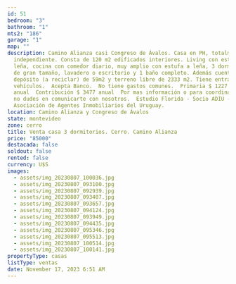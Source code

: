 ```yaml
---
id: 51
bedroom: "3"
bathroom: "1"
mts2: "186"
garage: "1"
map: ""
description: Camino Alianza casi Congreso de Ávalos. Casa en PH, totalmente
  independiente. Consta de 120 m2 edificados interiores. Living con estufa a
  leña, cocina con comedor diario, muy amplio con estufa a leña, 3 dormitorios
  de gran tamaño, lavadero o escritorio y 1 baño completo. Además cuenta con
  depósito (a reciclar) de 59m2 y terreno libre de 2333 m2. Tiene entrada para
  vehículos.  Acepta Banco.  No tiene gastos comunes.  Primaria $ 1227
  anual  Contribución $ 3477 anual  Por mas información o para coordinar visita
  no dudes en comunicarte con nosotros.  Estudio Florida - Socio ADIU -
  Asociación de Agentes Inmobiliarios del Uruguay.
location: Camino Alianza y Congreso de Ávalos
state: montevideo
zone: cerro
title: Venta casa 3 dormitorios. Cerro. Camino Alianza
price: "85000"
destacada: false
soldout: false
rented: false
currency: U$S
images:
  - assets/img_20230807_100036.jpg
  - assets/img_20230807_093100.jpg
  - assets/img_20230807_092939.jpg
  - assets/img_20230807_093407.jpg
  - assets/img_20230807_093657.jpg
  - assets/img_20230807_094124.jpg
  - assets/img_20230807_093949.jpg
  - assets/img_20230807_094435.jpg
  - assets/img_20230807_095346.jpg
  - assets/img_20230807_095513.jpg
  - assets/img_20230807_100514.jpg
  - assets/img_20230807_100141.jpg
propertyType: casas
listType: ventas
date: November 17, 2023 6:51 AM
---
```

